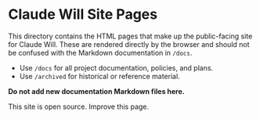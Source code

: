 # Claude Will Site Pages

This directory contains the HTML pages that make up the public-facing site for Claude Will. These are rendered directly by the browser and should not be confused with the Markdown documentation in `/docs`.

* Use `/docs` for all project documentation, policies, and plans.
* Use `/archived` for historical or reference material.

**Do not add new documentation Markdown files here.**

This site is open source. Improve this page.
